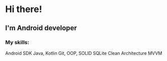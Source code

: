 # Hi there!

## I'm Android developer

### My skills:
Android SDK
Java, Kotlin
Git, OOP, SOLID
SQLite
Clean Architecture
MVVM
